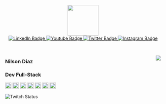 
<div id="header" align="center">
    <img src="https://media.giphy.com/media/M9gbBd9nbDrOTu1Mqx/giphy.gif" width="100"/>
    <div id="badges" align="center">
      <a href="www.linkedin.com/in/spring-mirage">
        <img src="https://img.shields.io/badge/LinkedIn-black?style=for-the-badge&logo=linkedin&logoColor=blue" alt="LinkedIn Badge"/>
      </a>
      <a href="https://www.youtube.com/@springmirage">
        <img src="https://img.shields.io/badge/YouTube-black?style=for-the-badge&logo=youtube&logoColor=red" alt="Youtube Badge"/>
      </a>
      <a href="https://www.twitter.com/springmiragelol">
        <img src="https://img.shields.io/badge/Twitter-black?style=for-the-badge&logo=x&logoColor=white" alt="Twitter Badge"/>
      </a>
      <a href="https://www.instagram.com/wolfymirage/">
        <img src="https://img.shields.io/badge/instagram-black?style=for-the-badge&logo=instagram&logoColor=pink" alt="Instagram Badge"/>
      </a>
    </div>
    <br/>
    <br/>
</div>

<a href="https://github.com/spring-mirage/github-readme-stats" ><img align="right" src="https://github-readme-stats.vercel.app/api/top-langs/?username=spring-mirage&layout=donut&theme=material-palenight&hide_border=true" /></a>

###   Nilson Diaz
###   Dev Full-Stack


 
 

  
<code><img height="20" alt="JavaScript" src="https://img.icons8.com/color/48/javascript--v1.png"></code>
<code><img height="20" alt="React" src="https://img.icons8.com/office/40/react.png"></code>
<code><img height="20" alt="Tailwind" src="https://img.icons8.com/color/48/tailwindcss.png"></code>
<code><img height="20" alt="MongoDB" src="https://img.icons8.com/color/48/mongodb.png"></code> 
<code><img height="20" alt="Nodejs" src="https://img.icons8.com/color/48/nodejs.png"></code> 
<code><img height="20" alt="Java" src="https://img.icons8.com/color/48/java-coffee-cup-logo--v1.png"></code> 
<code><img height="20" alt="Python" src="https://img.icons8.com/color/48/python--v1.png"></code> 




![Twitch Status](https://img.shields.io/twitch/status/springmiragelol)


